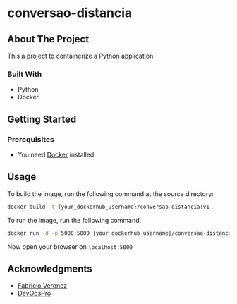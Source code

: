 # conversao-distancia

## About The Project

This a project to containerize a Python application

### Built With

* Python
* Docker

## Getting Started

### Prerequisites

* You need [Docker](https://docs.docker.com/) installed

## Usage

To build the image, run the following command at the source directory:
```bash
docker build -t {your_dockerhub_username}/conversao-distancia:v1 .
```

To run the image, run the following command:
```bash
docker run -d -p 5000:5000 {your_dockerhub_username}/conversao-distancia:v1
```

Now open your browser on `localhost:5000`

## Acknowledgments

* [Fabricio Veronez](https://github.com/fabricioveronez)
* [DevOpsPro](https://curso.devopspro.com.br/devops-pro/)
